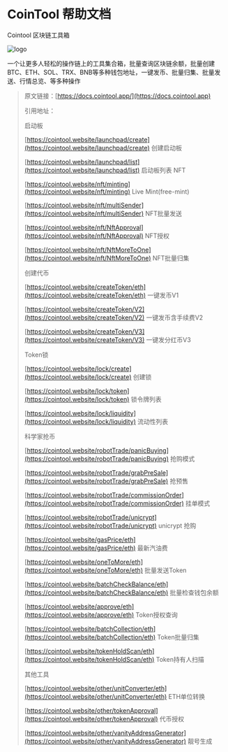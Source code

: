 # CoinTool 帮助文档

Cointool 区块链工具箱

<img src=".gitbook/assets/logo.jpg" alt="logo" />

一个让更多人轻松的操作链上的工具集合箱，批量查询区块链余额，批量创建BTC、ETH、SOL、TRX、BNB等多种钱包地址，一键发币、批量归集、批量发送、行情总览、等多种操作





> 原文链接：[https://docs.cointool.app/](https://docs.cointool.app)
>
> 引用地址：
>
> 启动板
>
> [https://cointool.website/launchpad/create](https://cointool.website/launchpad/create) 创建启动板
>
> [https://cointool.website/launchpad/list](https://cointool.website/launchpad/list) 启动板列表
> NFT
>
> [https://cointool.website/nft/minting](https://cointool.website/nft/minting) Live Mint(free-mint)
> 
> [https://cointool.website/nft/multiSender](https://cointool.website/nft/multiSender) NFT批量发送
>
> [https://cointool.website/nft/NftApproval](https://cointool.website/nft/NftApproval) NFT授权
>
> [https://cointool.website/nft/NftMoreToOne](https://cointool.website/nft/NftMoreToOne) NFT批量归集
>
> 创建代币
>
> [https://cointool.website/createToken/eth](https://cointool.website/createToken/eth) 一键发币V1
>
> [https://cointool.website/createToken/V2](https://cointool.website/createToken/V2) 一键发币含手续费V2
>
> [https://cointool.website/createToken/V3](https://cointool.website/createToken/V3)  一键发分红币V3
>
> Token锁
>
> [https://cointool.website/lock/create](https://cointool.website/lock/create) 创建锁
>
> [https://cointool.website/lock/token](https://cointool.website/lock/token) 锁令牌列表
>
> [https://cointool.website/lock/liquidity](https://cointool.website/lock/liquidity) 流动性列表
>
> 科学家抢币
>
> [https://cointool.website/robotTrade/panicBuying](https://cointool.website/robotTrade/panicBuying) 抢购模式
>
> [https://cointool.website/robotTrade/grabPreSale](https://cointool.website/robotTrade/grabPreSale) 抢预售
>
> [https://cointool.website/robotTrade/commissionOrder](https://cointool.website/robotTrade/commissionOrder) 挂单模式
>
> [https://cointool.website/robotTrade/unicrypt](https://cointool.website/robotTrade/unicrypt) unicrypt 抢购
>
> [https://cointool.website/gasPrice/eth](https://cointool.website/gasPrice/eth) 最新汽油费
>
> [https://cointool.website/oneToMore/eth](https://cointool.website/oneToMore/eth) 批量发送Token
>
> [https://cointool.website/batchCheckBalance/eth](https://cointool.website/batchCheckBalance/eth) 批量检查钱包余额
>
> [https://cointool.website/approve/eth](https://cointool.website/approve/eth) Token授权查询
>
> [https://cointool.website/batchCollection/eth](https://cointool.website/batchCollection/eth) Token批量归集
>
> [https://cointool.website/tokenHoldScan/eth](https://cointool.website/tokenHoldScan/eth) Token持有人扫描
>
> 其他工具
> 
> [https://cointool.website/other/unitConverter/eth](https://cointool.website/other/unitConverter/eth) ETH单位转换
> 
> [https://cointool.website/other/tokenApproval](https://cointool.website/other/tokenApproval) 代币授权
> 
> [https://cointool.website/other/vanityAddressGenerator](https://cointool.website/other/vanityAddressGenerator) 靓号生成
